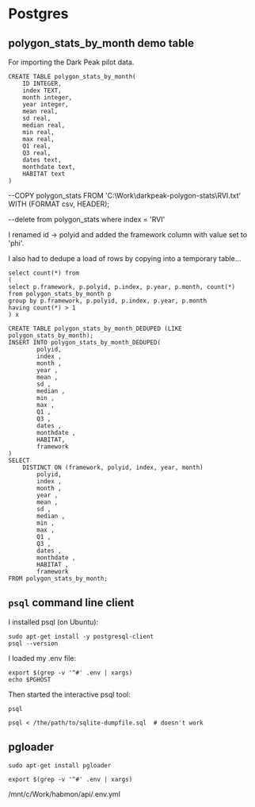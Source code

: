 
Postgres
========

polygon_stats_by_month demo table
---------------------------------

For importing the Dark Peak pilot data.

    CREATE TABLE polygon_stats_by_month(
        ID INTEGER,
        index TEXT,
        month integer,
        year integer,
        mean real,
        sd real,
        median real,
        min real,
        max real,
        Q1 real,
        Q3 real,
        dates text,
        monthdate text,
        HABITAT text
    )

--COPY polygon_stats FROM 'C:\Work\darkpeak-polygon-stats\RVI.txt' WITH (FORMAT csv, HEADER);

--delete from polygon_stats where index = 'RVI'

I renamed id -> polyid and added the framework column with value set to 'phi'.

I also had to dedupe a load of rows by copying into a temporary table...

    select count(*) from
    (
    select p.framework, p.polyid, p.index, p.year, p.month, count(*)
    from polygon_stats_by_month p
    group by p.framework, p.polyid, p.index, p.year, p.month
    having count(*) > 1
    ) x

    CREATE TABLE polygon_stats_by_month_DEDUPED (LIKE polygon_stats_by_month);
    INSERT INTO polygon_stats_by_month_DEDUPED(
            polyid,
            index ,
            month ,
            year ,
            mean ,
            sd ,
            median ,
            min ,
            max ,
            Q1 ,
            Q3 ,
            dates ,
            monthdate ,
            HABITAT, 
            framework
    )
    SELECT 
        DISTINCT ON (framework, polyid, index, year, month)
            polyid,
            index ,
            month ,
            year ,
            mean ,
            sd ,
            median ,
            min ,
            max ,
            Q1 ,
            Q3 ,
            dates ,
            monthdate ,
            HABITAT ,
            framework
    FROM polygon_stats_by_month; 

`psql` command line client
--------------------------

I installed psql (on Ubuntu):

    sudo apt-get install -y postgresql-client
    psql --version

I loaded my .env file:

    export $(grep -v '^#' .env | xargs)
    echo $PGHOST

Then started the interactive psql tool:

    psql

    psql < /the/path/to/sqlite-dumpfile.sql  # doesn't work

pgloader
--------

    sudo apt-get install pgloader

    export $(grep -v '^#' .env | xargs)
/mnt/c/Work/habmon/api/.env.yml

